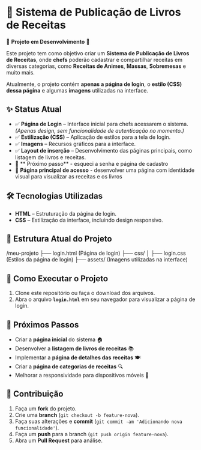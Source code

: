 # 📖 Sistema de Publicação de Livros de Receitas  

🚧 **Projeto em Desenvolvimento** 🚧  

Este projeto tem como objetivo criar um **Sistema de Publicação de Livros de Receitas**, onde **chefs** poderão cadastrar e compartilhar receitas em diversas categorias, como **Receitas de Animes**, **Massas**, **Sobremesas** e muito mais.  

Atualmente, o projeto contém **apenas a página de login**, o **estilo (CSS) dessa página** e algumas **imagens** utilizadas na interface.  

## ✨ Status Atual  

- ✅ **Página de Login** – Interface inicial para chefs acessarem o sistema. *(Apenas design, sem funcionalidade de autenticação no momento.)*  
- ✅ **Estilização (CSS)** – Aplicação de estilos para a tela de login.  
- ✅ **Imagens** – Recursos gráficos para a interface.  
- ✅ **Layout de inserção** – Desenvolvimento das páginas principais, como listagem de livros e receitas.
- 🚧 ** Próximo passo** - esqueci a senha e página de cadastro
- 🚧 **Página principal de acesso** - desenvolver uma página com identidade visual para visualizar as receitas e os livros

## 🛠️ Tecnologias Utilizadas  

- **HTML** – Estruturação da página de login.  
- **CSS** – Estilização da interface, incluindo design responsivo.  

## 📂 Estrutura Atual do Projeto  
/meu-projeto
  ├── login.html              (Página de login)
  ├── css/
  │    ├── login.css          (Estilos da página de login)
  ├── assets/                 (Imagens utilizadas na interface)

## 🚀 Como Executar o Projeto  

1. Clone este repositório ou faça o download dos arquivos.  
2. Abra o arquivo **`login.html`** em seu navegador para visualizar a página de login.  

## 🎯 Próximos Passos  

- Criar a **página inicial** do sistema 🏠  
- Desenvolver a **listagem de livros de receitas** 📚  
- Implementar a **página de detalhes das receitas** 🍽️  
- Criar a **página de categorias de receitas** 🔍  
- Melhorar a responsividade para dispositivos móveis 📱  

## 🤝 Contribuição  

1. Faça um **fork** do projeto.  
2. Crie uma **branch** (`git checkout -b feature-nova`).  
3. Faça suas alterações e **commit** (`git commit -am 'Adicionando nova funcionalidade'`).  
4. Faça um **push** para a branch (`git push origin feature-nova`).  
5. Abra um **Pull Request** para análise.  
